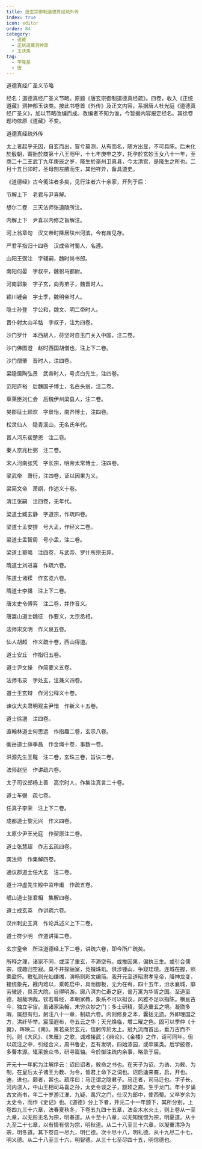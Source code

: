 ```yaml
---
title: 唐玄宗御制道德真经疏外传
index: true
icon: editor
order: 84
category:
  - 道藏
  - 正统道藏洞神部
  - 玉诀类
tag:
  - 李隆基
  - 唐
---
```


道德真经广圣义节略  

经名：道德真经广圣义节略。原题《唐玄宗御制道德真经疏》。四卷，收入《正统道藏》洞神部玉诀类。按此书卷首《外传》及正文内容，系据唐人杜光庭《道德真经广圣义》，加以节略改编而成。改编者不知为谁，今暂据内容报定经名。其徐卷题均依原《道藏》不变。  

道德真经疏外传  

太上者起乎无因，自玄而出，窅兮莫测，从有而名，随方出显，不可具陈。后末化於殷朝，寄胎於商第十八王阳甲，十七年庚申之岁，托孕於玄妙玉女八十一年，至商二十二王武丁九年庚辰之岁，降生於亳州卫真县，今太清宫，是降生之所也。二月十五日卯时，圣母剖左腋而生，其他祥异，备具道史。  

《道德经》古今笺注者多矣，见行注者六十余家，开列于后：  

节解上下　老君与尹喜解。  

想尔二卷　三天法师张道陵所注。  

内解上下　尹喜以内修之旨解注。  

河上翁章句　汉文帝时降居陕州河滨，今有庙见存。  

严君平指归十四卷　汉成帝时蜀人，名遵。  

山阳王弼注　字辅嗣，魏时尚书郎。  

南阳何晏　字叔平，魏驸马都尉。  

河南郭象　字子玄，向秀弟子，魏晋时人。  

颖川锺会　字士季，魏明帝时人。  

隐士孙登　字公和，魏文、明二帝时人。  

晋仆射太山羊祜　字叔子，注为四卷。  

沙门罗什　本西胡人，苻坚时自玉门关入中国，注二卷。  

沙门佛图澄　赵时西国胡僧也，注上下二卷。  

沙门僧肇　晋时人，注四卷。  

梁隐居陶弘景　武帝时人，号贞白先生，注四卷。  

范阳庐裕　后魏国子博士，名白头翁，注二卷。  

草莱臣刘仁会　后魏伊州梁县人，注二卷。  

昊郡征士顾欢　字景怡，南齐博士，注四卷。  

松灵仙人　隐青溪山，无名氏年代。  

晋人河东裴楚恩　注二卷。  

秦人京兆杜弼　注二卷。  

宋人河南张凭　字长宗，明帝太常博士，注四卷。  

梁武帝　萧衍，注四卷，证以因果为义。  

梁简文帝　萧纲，作述义十卷。  

清江张嗣　注四卷，无年代。  

梁道士臧玄静　字道宗，作疏四卷。  

梁道士孟安排　号大孟，作经义二卷。  

梁道士孟智周　号小孟，注二卷。  

梁道士窦略　注四卷，与武帝、罗什所宗无异。  

隋道士刘进喜　作疏六卷。  

陈道士诸糅　作玄览六卷。  

隋道士李播　注上下二卷。  

唐太史令傅弈　注二卷，并作音义。  

唐嵩山道士魏征　作要义，太宗丞相。  

法师宋文明　作义泉五卷。  

仙人胡超　作义疏十卷，西山得道。  

道士安丘　作指归五卷。  

道士尹文操　作简要义五卷。  

法师韦录　字处玄，注兼义四卷。  

道士王玄辩　作河公释义十卷。  

谏议大夫肃明观主尹愔　作新义＋五卷。  

道士徐邈　注四卷。  

直翰林道士何思远　作指趣二卷，玄示八卷。  

衡岳道士薛季昌　作金绳十卷，事数一卷。  

洪源先生王鞮　注二卷，玄珠三卷，旨诀二卷。  

法师赵坚　作讲疏六卷。  

太子司议郎杨上善　高宗时人，作集注真言二十卷。  

道士车弼　疏七卷。  

任真子李荣　注上下二卷。  

成都道士黎元兴　作义四卷。  

太原少尹王光庭　作契原注二卷。  

道士张慧超　作志玄疏四卷。  

龚法师　作集解四卷。  

通议郡道士任大玄　注二卷。  

道士冲虚先生殿中监申甫　作疏五卷。  

岷山道士张君相　集解四卷。  

道士成玄英　作讲疏六卷。  

汉州刺史王真　作论兵述义上下二卷。  

道士符少明　作道讲策二卷。  

玄宗皇帝　所注道德经上下二卷，讲疏六卷，即今所广疏矣。  

所释之理，诸家不同，或深了重玄，不滞空有。或推因果，偏执三生。或引合儒宗，或趣归空寂。莫不并探骊室，竞掇珠玑。俱涉锺山，争窥珪瓒。连城在握，照乘盈怀。敷弘则光灿缣缃，演畅则彩文编简。我开元至道昭肃孝皇帝，降神龙变，接统象先，戡内难以，乘乾启中，具而御极，无为在宥，四十五年，汾水襄城，靡劳辙迹，具茨大院，自得明游。廓八溟为仁寿之庭，普万寓为华胥之国。至道至德，超哉明哉。钦若尊经，本朝家教，象系不可以拟议，风雅不足以指陈。横亘古今，独立宇宙。虽诸家染翰，未穷众妙之门；多士研精，莫造重玄之境。凝旒多暇，属想有归，躬注八十一章，制疏六卷。内则修身之本，囊括无遗。外即理国之方，洪纤毕举。宸藻遐布，夺五云之华；天光焕临，增二曜之色。固可以季仲《十翼》，晖映二《南》。禀若亲於玄元，信躬传於太上。冠九流而首出，垂万古而不刊。则《大风》、《朱雁》之歌，诚难接武；《典论》、《金楼》之作，讵可同年。但以疏注之中，引经合义，周书鲁史，互有发明，四始漆园，或申属类。后学披卷，多瞢本源。辄采摭众书，研寻篇轴。今於御注疏内余事，略录于后。  

开元十一年躬为注解序云：诏曰诏者，敕命之书也。在天子为诏、为诰、为敕、为制，在皇后太子诸王为教、为令，皆君上命下之词也。诏启迪来裔，启，开也。迪，进也。颇者，甚也。疏序曰：马迁谓之隐君子。马迁者，司马迁也。字子长，河内温人，中山王相司马喜之孙，太史令谈之子，颛顼之裔。生于龙门。年十岁诵古文尚书，年二十岁游江淮、九疑、禹穴之门，仕汉为郎中，使西蜀。父卒岁余为太史令，而作《史记》也。《道德》分上下者，开元二十一年颁下，其所分别，上卷四九三十六章，法春夏秋冬，下卷五九四十五章，法金木水火土，则上卷从一至九章，以无形无名为宗，明春道。从十至十八章，以无知恍惚为宗，明夏道。从十九至二十七章，以有情有信为宗，明秋道。从二十八至三十六章，以凝重清净为宗，明冬道。其下卷自一尽九，明仁德。次十尽十八，明礼德。从十九尽二十七，明义德。从二十八至三十六，明智德。从三十七至尽四十五，明信德也。  

